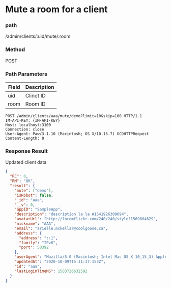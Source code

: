 # Mute a room for a client

### path

/admin/clients/:uid/mute/:room

### Method

POST

### Path Parameters

| Field | Description |
| ----- | ----------- |
| uid   | Clinet ID   |
| room  | Room ID     |

```
POST /admin/clients/aaa/mute/demo?limit=10&skip=100 HTTP/1.1
IM-API-KEY: {IM-API-KEY}
Host: localhost:3100
Connection: close
User-Agent: Paw/3.1.10 (Macintosh; OS X/10.15.7) GCDHTTPRequest
Content-Length: 0

```

### Response Result

Updated client data

```json
{
  "RC": 0,
  "RM": "OK",
  "result": {
    "mute": ["demo"],
    "isRobot": false,
    "_id": "aaa",
    "__v": 0,
    "appID": "SampleApp",
    "description": "description la la #1541926309694",
    "avatarUrl": "http://loremflickr.com/240/240/style?1569804629",
    "nickname": "AAA",
    "email": "arielle.mckellar@coolgoose.ca",
    "address": {
      "address": "::1",
      "family": "IPv6",
      "port": 50392
    },
    "userAgent": "Mozilla/5.0 (Macintosh; Intel Mac OS X 10_15_3) AppleWebKit/537.36 (KHTML, like Gecko) Chrome/80.0.3987.132 Safari/537.36",
    "updatedAt": "2020-10-09T15:11:17.153Z",
    "id": "aaa",
    "lastLoginTimeMS": 1583726632592
  }
}
```
